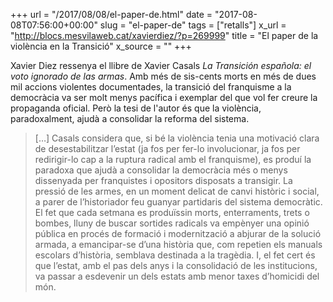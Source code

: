+++
url = "/2017/08/08/el-paper-de.html"
date = "2017-08-08T07:56:00+00:00"
slug = "el-paper-de"
tags = ["retalls"]
x_url = "http://blocs.mesvilaweb.cat/xavierdiez/?p=269999"
title = "El paper de la violència en la Transició"
x_source = ""
+++


Xavier Diez ressenya el llibre de Xavier Casals *La Transición española: el voto ignorado de las armas*. Amb més de sis-cents morts en més de dues mil accions violentes documentades, la transició del franquisme a la democràcia va ser molt menys pacífica i exemplar del que vol fer creure la propaganda oficial. Però la tesi de l'autor és que la violència, paradoxalment, ajudà a consolidar la reforma del sistema.

> […] Casals considera que, si bé la violència tenia una motivació clara de desestabilitzar l’estat (ja fos per fer-lo involucionar, ja fos per redirigir-lo cap a la ruptura radical amb el franquisme), es produí la paradoxa que ajudà a consolidar la democràcia més o menys dissenyada per franquistes i opositors disposats a transigir. La pressió de les armes, en un moment delicat de canvi històric i social, a parer de l’historiador feu guanyar partidaris del sistema democràtic. El fet que cada setmana es produïssin morts, enterraments, trets o bombes, lluny de buscar sortides radicals va empènyer una opinió pública en procés de formació i modernització a abjurar de la solució armada, a emancipar-se d’una història que, com repetien els manuals escolars d’història, semblava destinada a la tragèdia. I, el fet cert és que l’estat, amb el pas dels anys i la consolidació de les institucions, va passar a esdevenir un dels estats amb menor taxes d’homicidi del món.

